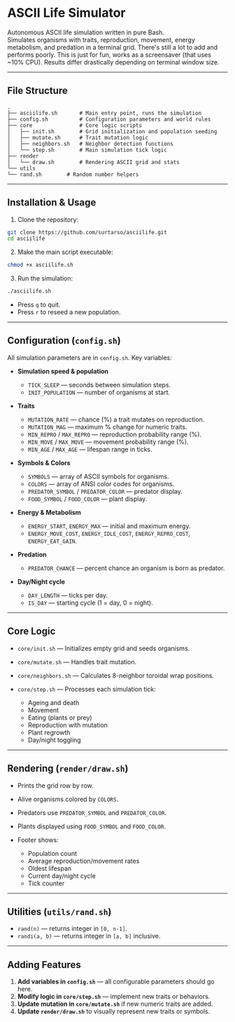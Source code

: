# ASCII Life Simulator

Autonomous ASCII life simulation written in pure Bash.  
Simulates organisms with traits, reproduction, movement, energy metabolism, and predation in a terminal grid. There's still a lot to add and performs poorly. This is just for fun, works as a screensaver (that uses ~10% CPU). Results differ drastically depending on terminal window size.

---

## File Structure

```
.
├── asciilife.sh       # Main entry point, runs the simulation
├── config.sh          # Configuration parameters and world rules
├── core               # Core logic scripts
│   ├── init.sh        # Grid initialization and population seeding
│   ├── mutate.sh      # Trait mutation logic
│   ├── neighbors.sh   # Neighbor detection functions
│   └── step.sh        # Main simulation tick logic
├── render
│   └── draw.sh        # Rendering ASCII grid and stats
└── utils
└── rand.sh        # Random number helpers
````

---

## Installation & Usage

1. Clone the repository:

```bash
git clone https://github.com/surtarso/asciilife.git
cd asciilife
````

2. Make the main script executable:

```bash
chmod +x asciilife.sh
```

3. Run the simulation:

```bash
./asciilife.sh
```

* Press `q` to quit.
* Press `r` to reseed a new population.

---

## Configuration (`config.sh`)

All simulation parameters are in `config.sh`. Key variables:

* **Simulation speed & population**

  * `TICK_SLEEP` — seconds between simulation steps.
  * `INIT_POPULATION` — number of organisms at start.

* **Traits**

  * `MUTATION_RATE` — chance (%) a trait mutates on reproduction.
  * `MUTATION_MAG` — maximum % change for numeric traits.
  * `MIN_REPRO` / `MAX_REPRO` — reproduction probability range (%).
  * `MIN_MOVE` / `MAX_MOVE` — movement probability range (%).
  * `MIN_AGE` / `MAX_AGE` — lifespan range in ticks.

* **Symbols & Colors**

  * `SYMBOLS` — array of ASCII symbols for organisms.
  * `COLORS` — array of ANSI color codes for organisms.
  * `PREDATOR_SYMBOL` / `PREDATOR_COLOR` — predator display.
  * `FOOD_SYMBOL` / `FOOD_COLOR` — plant display.

* **Energy & Metabolism**

  * `ENERGY_START`, `ENERGY_MAX` — initial and maximum energy.
  * `ENERGY_MOVE_COST`, `ENERGY_IDLE_COST`, `ENERGY_REPRO_COST`, `ENERGY_EAT_GAIN`.

* **Predation**

  * `PREDATOR_CHANCE` — percent chance an organism is born as predator.

* **Day/Night cycle**

  * `DAY_LENGTH` — ticks per day.
  * `IS_DAY` — starting cycle (1 = day, 0 = night).

---

## Core Logic

* `core/init.sh` — Initializes empty grid and seeds organisms.
* `core/mutate.sh` — Handles trait mutation.
* `core/neighbors.sh` — Calculates 8-neighbor toroidal wrap positions.
* `core/step.sh` — Processes each simulation tick:

  * Ageing and death
  * Movement
  * Eating (plants or prey)
  * Reproduction with mutation
  * Plant regrowth
  * Day/night toggling

---

## Rendering (`render/draw.sh`)

* Prints the grid row by row.
* Alive organisms colored by `COLORS`.
* Predators use `PREDATOR_SYMBOL` and `PREDATOR_COLOR`.
* Plants displayed using `FOOD_SYMBOL` and `FOOD_COLOR`.
* Footer shows:

  * Population count
  * Average reproduction/movement rates
  * Oldest lifespan
  * Current day/night cycle
  * Tick counter

---

## Utilities (`utils/rand.sh`)

* `rand(n)` — returns integer in `[0, n-1]`.
* `randi(a, b)` — returns integer in `[a, b]` inclusive.

---

## Adding Features

1. **Add variables in `config.sh`** — all configurable parameters should go here.
2. **Modify logic in `core/step.sh`** — implement new traits or behaviors.
3. **Update mutation in `core/mutate.sh`** if new numeric traits are added.
4. **Update `render/draw.sh`** to visually represent new traits or symbols.

